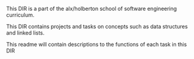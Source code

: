 This DIR is a part of the alx/holberton school of software engineering curriculum.

This DIR contains projects and tasks on concepts such as data structures and linked lists.

This readme will contain descriptions to the functions of each task in this DIR



